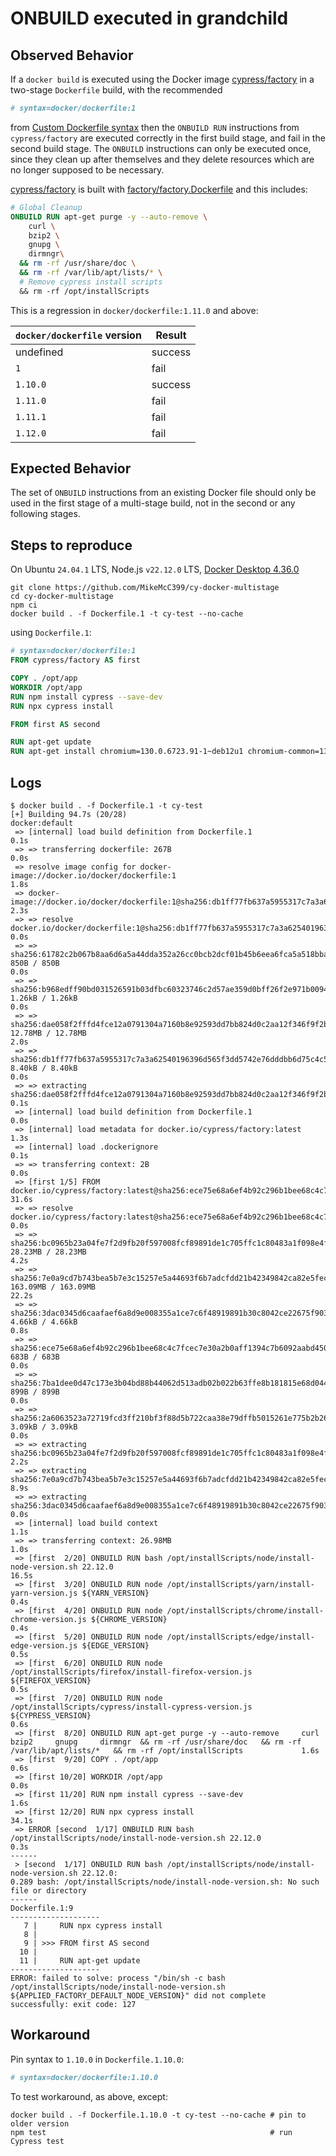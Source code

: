 # ONBUILD executed in grandchild

## Observed Behavior

If a `docker build` is executed using the Docker image [cypress/factory](https://github.com/cypress-io/cypress-docker-images/tree/master/factory) in a two-stage `Dockerfile` build, with the recommended

```Dockerfile
# syntax=docker/dockerfile:1
```

from [Custom Dockerfile syntax](https://docs.docker.com/build/buildkit/frontend/) then the `ONBUILD RUN` instructions from `cypress/factory` are executed correctly in the first build stage, and fail in the second build stage. The `ONBUILD` instructions can only be executed once, since they clean up after themselves and they delete resources which are no longer supposed to be necessary.

[cypress/factory](https://github.com/cypress-io/cypress-docker-images/tree/master/factory) is built with [factory/factory.Dockerfile](https://github.com/cypress-io/cypress-docker-images/blob/master/factory/factory.Dockerfile) and this includes:

```Dockerfile
# Global Cleanup
ONBUILD RUN apt-get purge -y --auto-remove \
    curl \
    bzip2 \
    gnupg \
    dirmngr\
  && rm -rf /usr/share/doc \
  && rm -rf /var/lib/apt/lists/* \
  # Remove cypress install scripts
  && rm -rf /opt/installScripts
```

This is a regression in `docker/dockerfile:1.11.0` and above:

| `docker/dockerfile` version | Result  |
| --------------------------- | ------- |
| undefined                   | success |
| `1`                         | fail    |
| `1.10.0`                    | success |
| `1.11.0`                    | fail    |
| `1.11.1`                    | fail    |
| `1.12.0`                    | fail    |

## Expected Behavior

The set of `ONBUILD` instructions from an existing Docker file should only be used in the first stage of a multi-stage build, not in the second or any following stages.

## Steps to reproduce

On Ubuntu `24.04.1` LTS, Node.js `v22.12.0` LTS, [Docker Desktop 4.36.0](https://docs.docker.com/desktop/release-notes)

```shell
git clone https://github.com/MikeMcC399/cy-docker-multistage
cd cy-docker-multistage
npm ci
docker build . -f Dockerfile.1 -t cy-test --no-cache
```

using `Dockerfile.1`:

```Dockerfile
# syntax=docker/dockerfile:1
FROM cypress/factory AS first

COPY . /opt/app
WORKDIR /opt/app
RUN npm install cypress --save-dev
RUN npx cypress install

FROM first AS second

RUN apt-get update
RUN apt-get install chromium=130.0.6723.91-1~deb12u1 chromium-common=130.0.6723.91-1~deb12u1 -y
```

## Logs

```text
$ docker build . -f Dockerfile.1 -t cy-test
[+] Building 94.7s (20/28)                                                                                                                                                                         docker:default
 => [internal] load build definition from Dockerfile.1                                                                                                                                                       0.1s
 => => transferring dockerfile: 267B                                                                                                                                                                         0.0s
 => resolve image config for docker-image://docker.io/docker/dockerfile:1                                                                                                                                    1.8s
 => docker-image://docker.io/docker/dockerfile:1@sha256:db1ff77fb637a5955317c7a3a62540196396d565f3dd5742e76dddbb6d75c4c5                                                                                     2.3s
 => => resolve docker.io/docker/dockerfile:1@sha256:db1ff77fb637a5955317c7a3a62540196396d565f3dd5742e76dddbb6d75c4c5                                                                                         0.0s
 => => sha256:61782c2b067b8aa6d6a5a44dda352a26cc0bcb2dcf01b45b6eea6fca5a518bba 850B / 850B                                                                                                                   0.0s
 => => sha256:b968edff90bd031526591b03dfbc60323746c2d57ae359d0bff26f2e971b0094 1.26kB / 1.26kB                                                                                                               0.0s
 => => sha256:dae058f2fffd4fce12a0791304a7160b8e92593dd7bb824d0c2aa12f346f9f2b 12.78MB / 12.78MB                                                                                                             2.0s
 => => sha256:db1ff77fb637a5955317c7a3a62540196396d565f3dd5742e76dddbb6d75c4c5 8.40kB / 8.40kB                                                                                                               0.0s
 => => extracting sha256:dae058f2fffd4fce12a0791304a7160b8e92593dd7bb824d0c2aa12f346f9f2b                                                                                                                    0.1s
 => [internal] load build definition from Dockerfile.1                                                                                                                                                       0.0s
 => [internal] load metadata for docker.io/cypress/factory:latest                                                                                                                                            1.3s
 => [internal] load .dockerignore                                                                                                                                                                            0.1s
 => => transferring context: 2B                                                                                                                                                                              0.0s
 => [first 1/5] FROM docker.io/cypress/factory:latest@sha256:ece75e68a6ef4b92c296b1bee68c4c7fcec7e30a2b0aff1394c7b6092aabd450                                                                               31.6s
 => => resolve docker.io/cypress/factory:latest@sha256:ece75e68a6ef4b92c296b1bee68c4c7fcec7e30a2b0aff1394c7b6092aabd450                                                                                      0.0s
 => => sha256:bc0965b23a04fe7f2d9fb20f597008fcf89891de1c705ffc1c80483a1f098e4f 28.23MB / 28.23MB                                                                                                             4.2s
 => => sha256:7e0a9cd7b743bea5b7e3c15257e5a44693f6b7adcfdd21b42349842ca82e5fec 163.09MB / 163.09MB                                                                                                          22.2s
 => => sha256:3dac0345d6caafaef6a8d9e008355a1ce7c6f48919891b30c8042ce22675f903 4.66kB / 4.66kB                                                                                                               0.8s
 => => sha256:ece75e68a6ef4b92c296b1bee68c4c7fcec7e30a2b0aff1394c7b6092aabd450 683B / 683B                                                                                                                   0.0s
 => => sha256:7ba1dee0d47c173e3b04bd88b44062d513adb02b022b63ffe8b181815e68d044 899B / 899B                                                                                                                   0.0s
 => => sha256:2a6063523a72719fcd3ff210bf3f88d5b722caa38e79dffb5015261e775b2b26 3.09kB / 3.09kB                                                                                                               0.0s
 => => extracting sha256:bc0965b23a04fe7f2d9fb20f597008fcf89891de1c705ffc1c80483a1f098e4f                                                                                                                    2.2s
 => => extracting sha256:7e0a9cd7b743bea5b7e3c15257e5a44693f6b7adcfdd21b42349842ca82e5fec                                                                                                                    8.9s
 => => extracting sha256:3dac0345d6caafaef6a8d9e008355a1ce7c6f48919891b30c8042ce22675f903                                                                                                                    0.0s
 => [internal] load build context                                                                                                                                                                            1.1s
 => => transferring context: 26.98MB                                                                                                                                                                         1.0s
 => [first  2/20] ONBUILD RUN bash /opt/installScripts/node/install-node-version.sh 22.12.0                                                                                                                 16.5s
 => [first  3/20] ONBUILD RUN node /opt/installScripts/yarn/install-yarn-version.js ${YARN_VERSION}                                                                                                          0.4s
 => [first  4/20] ONBUILD RUN node /opt/installScripts/chrome/install-chrome-version.js ${CHROME_VERSION}                                                                                                    0.4s
 => [first  5/20] ONBUILD RUN node /opt/installScripts/edge/install-edge-version.js ${EDGE_VERSION}                                                                                                          0.5s
 => [first  6/20] ONBUILD RUN node /opt/installScripts/firefox/install-firefox-version.js ${FIREFOX_VERSION}                                                                                                 0.5s
 => [first  7/20] ONBUILD RUN node /opt/installScripts/cypress/install-cypress-version.js ${CYPRESS_VERSION}                                                                                                 0.6s
 => [first  8/20] ONBUILD RUN apt-get purge -y --auto-remove     curl     bzip2     gnupg     dirmngr  && rm -rf /usr/share/doc   && rm -rf /var/lib/apt/lists/*   && rm -rf /opt/installScripts             1.6s
 => [first  9/20] COPY . /opt/app                                                                                                                                                                            0.6s
 => [first 10/20] WORKDIR /opt/app                                                                                                                                                                           0.0s
 => [first 11/20] RUN npm install cypress --save-dev                                                                                                                                                         1.6s
 => [first 12/20] RUN npx cypress install                                                                                                                                                                   34.1s
 => ERROR [second  1/17] ONBUILD RUN bash /opt/installScripts/node/install-node-version.sh 22.12.0                                                                                                           0.3s
------
 > [second  1/17] ONBUILD RUN bash /opt/installScripts/node/install-node-version.sh 22.12.0:
0.289 bash: /opt/installScripts/node/install-node-version.sh: No such file or directory
------
Dockerfile.1:9
--------------------
   7 |     RUN npx cypress install
   8 |
   9 | >>> FROM first AS second
  10 |
  11 |     RUN apt-get update
--------------------
ERROR: failed to solve: process "/bin/sh -c bash /opt/installScripts/node/install-node-version.sh ${APPLIED_FACTORY_DEFAULT_NODE_VERSION}" did not complete successfully: exit code: 127
```

## Workaround

Pin syntax to `1.10.0` in `Dockerfile.1.10.0`:

```Dockerfile
# syntax=docker/dockerfile:1.10.0
```

To test workaround, as above, except:

```shell
docker build . -f Dockerfile.1.10.0 -t cy-test --no-cache # pin to older version
npm test                                                  # run Cypress test
```
